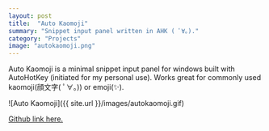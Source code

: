 ```yaml
---
layout: post
title:  "Auto Kaomoji"
summary: "Snippet input panel written in AHK ( ﾟ∀。)."
category: "Projects"
image: "autokaomoji.png"
---
```



Auto Kaomoji is a minimal snippet input panel for windows built with AutoHotKey (initiated for my personal use). Works great for commonly used kaomoji(顔文字( ﾟ∀。)) or emoji(✨).

![Auto Kaomoji]({{ site.url }}/images/autokaomoji.gif)

[Github link here.](https://github.com/Ayassaka/auto-kaomoji)